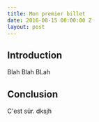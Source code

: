 ```yaml
---
title: Mon premier billet
date: 2016-08-15 00:00:00 Z
layout: post
---
```


## Introduction

Blah Blah BLah

## Conclusion

C'est sûr.
dksjh
